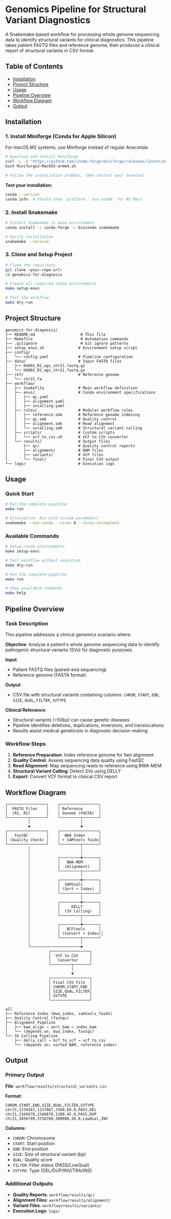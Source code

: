# Genomics Pipeline for Structural Variant Diagnostics

A Snakemake-based workflow for processing whole genome sequencing data to identify structural variants for clinical diagnostics. This pipeline takes patient FASTQ files and reference genome, then produces a clinical report of structural variants in CSV format.

## Table of Contents

- [Installation](#installation)
- [Project Structure](#project-structure)
- [Usage](#usage)
- [Pipeline Overview](#pipeline-overview)
- [Workflow Diagram](#workflow-diagram)
- [Output](#output)


## Installation

### 1. Install Miniforge (Conda for Apple Silicon)

For macOS M2 systems, use Miniforge instead of regular Anaconda:

```bash
# Download and install Miniforge
curl -L -O "https://github.com/conda-forge/miniforge/releases/latest/download/Miniforge3-MacOSX-arm64.sh"
bash Miniforge3-MacOSX-arm64.sh

# Follow the installation prompts, then restart your terminal
```

**Test your installation:**
```bash
conda --version
conda info  # Should show 'platform : osx-arm64' for M2 Macs
```

### 2. Install Snakemake

```bash
# Install Snakemake in base environment
conda install -c conda-forge -c bioconda snakemake

# Verify installation
snakemake --version
```

### 3. Clone and Setup Project

```bash
# Clone the repository
git clone <your-repo-url>
cd genomics-for-diagnosis

# Create all required conda environments
make setup-envs

# Test the workflow
make dry-run
```

## Project Structure

```
genomics-for-diagnosis/
├── README.md                    # This file
├── Makefile                     # Automation commands
├── .gitignore                   # Git ignore patterns
├── setup_envs.sh               # Environment setup script
├── config/
│   └── config.yaml             # Pipeline configuration
├── data/                       # Input FASTQ files
│   ├── HG002_R1_wgs_chr21.fastq.gz
│   └── HG002_R2_wgs_chr21.fastq.gz
├── ref/                        # Reference genome
│   └── chr21.fa
├── workflow/
│   ├── Snakefile               # Main workflow definition
│   ├── envs/                   # Conda environment specifications
│   │   ├── qc.yaml
│   │   ├── alignment.yaml
│   │   ├── svcalling.yaml
│   ├── rules/                  # Modular workflow rules
│   │   ├── reference.smk       # Reference genome indexing
│   │   ├── qc.smk              # Quality control
│   │   ├── alignment.smk       # Read alignment
│   │   └── svcalling.smk       # Structural variant calling
│   ├── scripts/                # Custom scripts
│   │   └── vcf_to_csv.sh       # VCF to CSV converter
│   └── results/                # Output files
│       ├── qc/                 # Quality control reports
│       ├── alignment/          # BAM files
│       ├── variants/           # VCF files
│       └── final/              # Final CSV output
└── logs/                       # Execution logs
```

## Usage

### Quick Start

```bash
# Run the complete pipeline
make run

# Alternative: Run with custom parameters
snakemake --use-conda --cores 8 --rerun-incomplete
```

### Available Commands

```bash
# Setup conda environments
make setup-envs

# Test workflow without execution
make dry-run

# Run the complete pipeline
make run

# Show available commands
make help
```

## Pipeline Overview

### Task Description

This pipeline addresses a clinical genomics scenario where:

**Objective**: Analyze a patient's whole genome sequencing data to identify pathogenic structural variants (SVs) for diagnostic purposes.

**Input**: 
- Patient FASTQ files (paired-end sequencing)
- Reference genome (FASTA format)

**Output**: 
- CSV file with structural variants containing columns: `CHROM`, `START`, `END`, `SIZE`, `QUAL`, `FILTER`, `SVTYPE`

**Clinical Relevance**: 
- Structural variants (>50bp) can cause genetic diseases
- Pipeline identifies deletions, duplications, inversions, and translocations
- Results assist medical geneticists in diagnostic decision-making

### Workflow Steps

1. **Reference Preparation**: Index reference genome for fast alignment
2. **Quality Control**: Assess sequencing data quality using FastQC
3. **Read Alignment**: Map sequencing reads to reference using BWA-MEM
4. **Structural Variant Calling**: Detect SVs using DELLY
5. **Export**: Convert VCF format to clinical CSV report

## Workflow Diagram

```
┌─────────────────┐    ┌─────────────────┐
│  FASTQ Files    │    │ Reference       │
│  (R1, R2)       │    │ Genome (FASTA)  │
└─────────┬───────┘    └─────────┬───────┘
          │                      │
          ▼                      ▼
┌─────────────────┐    ┌─────────────────┐
│   FastQC        │    │  BWA Index      │
│ (Quality Check) │    │ + SAMtools faidx│
└─────────────────┘    └─────────┬───────┘
          │                      │
          │                      │
          │            ┌─────────▼───────┐
          │            │   BWA-MEM       │
          │            │  (Alignment)    │
          │            └─────────┬───────┘
          │                      │
          │            ┌─────────▼───────┐
          │            │  SAMtools       │
          │            │ (Sort + Index)  │
          │            └─────────┬───────┘
          │                      │
          │            ┌─────────▼───────┐
          │            │     DELLY       │
          │            │  (SV Calling)   │
          │            └─────────┬───────┘
          │                      │
          │            ┌─────────▼───────┐
          │            │   BCFtools      │
          │            │ (Convert + Index)│
          │            └─────────┬───────┘
          │                      │
          └──────────────────────▼
                   ┌─────────────────┐
                   │  VCF to CSV     │
                   │   Converter     │
                   └─────────┬───────┘
                             │
                             ▼
                   ┌─────────────────┐
                   │ Final CSV File  │
                   │ CHROM,START,END │
                   │ SIZE,QUAL,FILTER│
                   │ SVTYPE          │
                   └─────────────────┘
```

```
all
├── Reference Index (bwa_index, samtools_faidx)
├── Quality Control (fastqc)
├── Alignment Pipeline
│   ├── bwa_align → sort_bam → index_bam
│   └── (depends on: bwa_index, fastqc)
└── SV Calling Pipeline
    ├── delly_call → bcf_to_vcf → vcf_to_csv
    └── (depends on: sorted BAM, reference index)
```

## Output

### Primary Output

**File**: `workflow/results/structural_variants.csv`

**Format**:
```csv
CHROM,START,END,SIZE,QUAL,FILTER,SVTYPE
chr21,1234567,1237067,2500,60.0,PASS,DEL
chr21,2345678,2346878,1200,45.0,PASS,DUP
chr21,3456789,3756789,300000,30.0,LowQual,INV
```

**Columns**:
- `CHROM`: Chromosome
- `START`: Start position
- `END`: End position  
- `SIZE`: Size of structural variant (bp)
- `QUAL`: Quality score
- `FILTER`: Filter status (PASS/LowQual)
- `SVTYPE`: Type (DEL/DUP/INV/TRA/INS)

### Additional Outputs

- **Quality Reports**: `workflow/results/qc/`
- **Alignment Files**: `workflow/results/alignment/`
- **Variant Files**: `workflow/results/variants/`
- **Execution Logs**: `logs/`